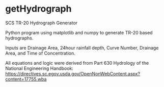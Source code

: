 # getHydrograph
SCS TR-20 Hydrograph Generator

Python program using matplotlib and numpy to generate TR-20 based hydrographs.

Inputs are Drainage Area, 24hour rainfall depth, Curve Number, Drainage Area, and Time of Concentration.

All equations and logic were derived from Part 630 Hydrology of the National Engineering Handbook: https://directives.sc.egov.usda.gov/OpenNonWebContent.aspx?content=17755.wba
